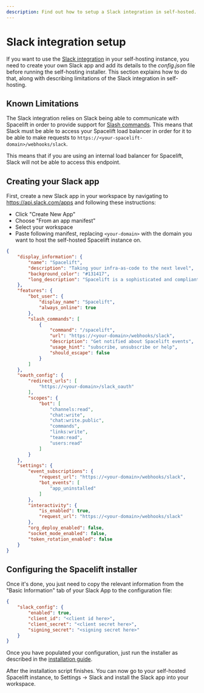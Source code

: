 ```yaml
---
description: Find out how to setup a Slack integration in self-hosted.
---
```


# Slack integration setup

If you want to use the [Slack integration](https://docs.spacelift.io/integrations/chatops/slack) in your self-hosting instance, you need to create your own Slack app and add its details to the _config.json_ file before running the self-hosting installer. This section explains how to do that, along with describing limitations of the Slack integration in self-hosting.

## Known Limitations

The Slack integration relies on Slack being able to communicate with Spacelift in order to provide support for [Slash commands](https://docs.spacelift.io/integrations/chatops/slack#available-slash-commands). This means that Slack must be able to access your Spacelift load balancer in order for it to be able to make requests to `https://<your-spacelift-domain>/webhooks/slack`.

This means that if you are using an internal load balancer for Spacelift, Slack will not be able to access this endpoint.

## Creating your Slack app

First, create a new Slack app in your workspace by navigating to <https://api.slack.com/apps> and following these instructions:

- Click "Create New App"
- Choose "From an app manifest"
- Select your workspace
- Paste following manifest, replacing `<your-domain>` with the domain you want to host the self-hosted Spacelift instance on.

```json
{
    "display_information": {
        "name": "Spacelift",
        "description": "Taking your infra-as-code to the next level",
        "background_color": "#131417",
        "long_description": "Spacelift is a sophisticated and compliant infrastructure delivery platform for Terraform (including Terragrunt), Pulumi, CloudFormation, Ansible, and Kubernetes.\r\n\r\n• No lock-in. Under the hood, Spacelift uses your choice of Infrastructure as Code providers: open-source projects with vibrant ecosystems and a multitude of existing providers, modules, and tutorials.\r\n\r\n• Works with your Git flow. Spacelift integrates with GitHub (and other VCSes) to provide feedback on commits and Pull Requests, allowing you and your team to preview the changes before they are applied.\r\n\r\n• Drift detection. Spacelift natively detects drift, and can optionally revert it, to provide visibility and awareness to those \"changes\" that will inevitably happen.\r\n\r\n• Policy as a Code. With Open Policy Agent (OPA) Rego, you can programmatically define policies, approval flows, and various decision points within your Infrastructure as Code flow.\r\n\r\n• Customize your runtime. Spacelift uses Docker to run its workflows, which allows you to fully control your execution environment.\r\n\r\n• Share config using contexts. Spacelift contexts are collections of configuration files and environment variables that can be attached to multiple stacks.\r\n\r\n• Look ma, no credentials. Spacelift integrates with identity management systems from major cloud providers; AWS, Azure, and Google Cloud, allowing you to set up limited temporary access to your resources without the need to supply powerful static credentials.\r\n\r\n• Manage programmatically. With the Terraform provider, you can manage Spacelift resources as code.\r\n\r\n• Protect your state. Spacelift supports a sophisticated state backend and can optionally manage the state on your behalf."
    },
    "features": {
        "bot_user": {
            "display_name": "Spacelift",
            "always_online": true
        },
        "slash_commands": [
            {
                "command": "/spacelift",
                "url": "https://<your-domain>/webhooks/slack",
                "description": "Get notified about Spacelift events",
                "usage_hint": "subscribe, unsubscribe or help",
                "should_escape": false
            }
        ]
    },
    "oauth_config": {
        "redirect_urls": [
            "https://<your-domain>/slack_oauth"
        ],
        "scopes": {
            "bot": [
                "channels:read",
                "chat:write",
                "chat:write.public",
                "commands",
                "links:write",
                "team:read",
                "users:read"
            ]
        }
    },
    "settings": {
        "event_subscriptions": {
            "request_url": "https://<your-domain>/webhooks/slack",
            "bot_events": [
                "app_uninstalled"
            ]
        },
        "interactivity": {
            "is_enabled": true,
            "request_url": "https://<your-domain>/webhooks/slack"
        },
        "org_deploy_enabled": false,
        "socket_mode_enabled": false,
        "token_rotation_enabled": false
    }
}
```

## Configuring the Spacelift installer

Once it's done, you just need to copy the relevant information from the "Basic Information" tab of your Slack App to the configuration file:

```json
{
    "slack_config": {
        "enabled": true,
        "client_id": "<client id here>",
        "client_secret": "<client secret here>",
        "signing_secret": "<signing secret here>"
    }
}
```

Once you have populated your configuration, just run the installer as described in the [installation guide](./install.md#running-the-installer).

After the installation script finishes. You can now go to your self-hosted Spacelift instance, to Settings -> Slack and install the Slack app into your workspace.
